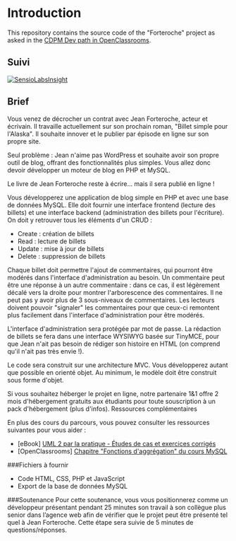 # Introduction

This repository contains the source code of the "Forteroche" project as asked in the [CDPM Dev path in OpenClassrooms](https://openclassrooms.com/projects/creez-un-blog-pour-un-ecrivain-1).

## Suivi

[![SensioLabsInsight](https://insight.sensiolabs.com/projects/6c7fb848-5d85-409c-8385-133d2d693cb9/big.png)](https://insight.sensiolabs.com/projects/6c7fb848-5d85-409c-8385-133d2d693cb9)

## Brief

Vous venez de décrocher un contrat avec Jean Forteroche, acteur et écrivain. Il travaille actuellement sur son prochain roman, "Billet simple pour l'Alaska". Il souhaite innover et le publier par épisode en ligne sur son propre site.

Seul problème : Jean n'aime pas WordPress et souhaite avoir son propre outil de blog, offrant des fonctionnalités plus simples. Vous allez donc devoir développer un moteur de blog en PHP et MySQL.

Le livre de Jean Forteroche reste à écrire... mais il sera publié en ligne !

Vous développerez une application de blog simple en PHP et avec une base de données MySQL. Elle doit fournir une interface frontend (lecture des billets) et une interface backend (administration des billets pour l'écriture). On doit y retrouver tous les éléments d'un CRUD :

- Create : création de billets
- Read : lecture de billets
- Update : mise à jour de billets
- Delete : suppression de billets

Chaque billet doit permettre l'ajout de commentaires, qui pourront être modérés dans l'interface d'administration au besoin.
Un commentaire peut être une réponse à un autre commentaire : dans ce cas, il est légèrement décalé vers la droite pour montrer l'arborescence des commentaires. Il ne peut pas y avoir plus de 3 sous-niveaux de commentaires.
Les lecteurs doivent pouvoir "signaler" les commentaires pour que ceux-ci remontent plus facilement dans l'interface d'administration pour être modérés.

L'interface d'administration sera protégée par mot de passe. La rédaction de billets se fera dans une interface WYSIWYG basée sur TinyMCE, pour que Jean n'ait pas besoin de rédiger son histoire en HTML (on comprend qu'il n'ait pas très envie !).

Le code sera construit sur une architecture MVC. Vous développerez autant que possible en orienté objet. Au minimum, le modèle doit être construit sous forme d'objet.

Si vous souhaitez héberger le projet en ligne, notre partenaire 1&1 offre 2 mois d'hébergement gratuits aux étudiants pour toute souscription à un pack d'hébergement (plus d'infos).
Ressources complémentaires

En plus des cours du parcours, vous pouvez consulter les ressources suivantes pour vous aider :

- [eBook] [UML 2 par la pratique - Études de cas et exercices corrigés](https://openclassrooms.com/ebooks/uml-2-par-la-pratique-etudes-de-cas-et-exercices-corriges)
- [OpenClassrooms] [Chapitre "Fonctions d'aggrégation" du cours MySQL](https://openclassrooms.com/courses/administrez-vos-bases-de-donnees-avec-mysql/fonctions-d-agregation)

###Fichiers à fournir

- Code HTML, CSS, PHP et JavaScript
- Export de la base de données MySQL

###Soutenance
Pour cette soutenance, vous vous positionnerez comme un développeur présentant pendant 25 minutes son travail à son collègue plus senior dans l’agence web afin de vérifier que le projet peut être présenté tel quel à Jean Forteroche. Cette étape sera suivie de 5 minutes de questions/réponses.